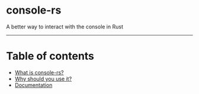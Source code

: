 # console-rs

A better way to interact with the console in Rust

---

# Table of contents

- [What is console-rs?](what-is.md)
- [Why should you use it?](why.md)
- [Documentation](docs.md)